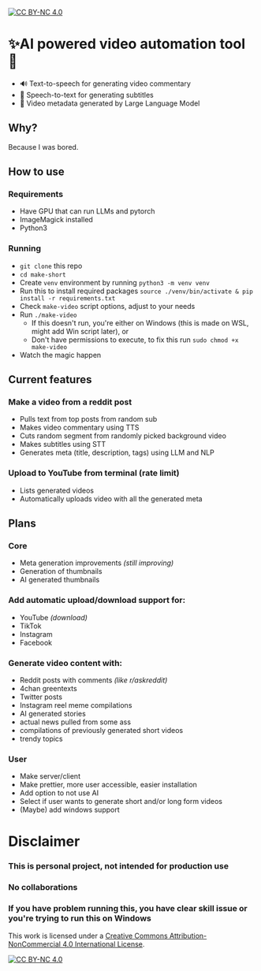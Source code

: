 [![CC BY-NC 4.0][cc-by-nc-shield]][cc-by-nc]

[cc-by-nc]: https://creativecommons.org/licenses/by-nc/4.0/
[cc-by-nc-image]: https://licensebuttons.net/l/by-nc/4.0/88x31.png
[cc-by-nc-shield]: https://img.shields.io/badge/License-CC%20BY--NC%204.0-lightgrey.svg

# ✨AI powered video automation tool 🤖
- 🔊 Text-to-speech for generating video commentary
- 💬 Speech-to-text for generating subtitles
- 🎥 Video metadata generated by Large Language Model

## Why?
Because I was bored.

## How to use
### Requirements
- Have GPU that can run LLMs and pytorch
- ImageMagick installed
- Python3

### Running
- `git clone` this repo
- `cd make-short`
- Create `venv` environment by running `python3 -m venv venv`
- Run this to install required packages `source ./venv/bin/activate & pip install -r requirements.txt`
- Check `make-video` script options, adjust to your needs
- Run `./make-video`
    - If this doesn't run, you're either on Windows (this is made on WSL, might add Win script later), or
    - Don't have permissions to execute, to fix this run `sudo chmod +x make-video`
- Watch the magic happen

## Current features
### Make a video from a reddit post
- Pulls text from top posts from random sub
- Makes video commentary using TTS
- Cuts random segment from randomly picked background video
- Makes subtitles using STT
- Generates meta (title, description, tags) using LLM and NLP

### Upload to YouTube from terminal (rate limit)
- Lists generated videos
- Automatically uploads video with all the generated meta

## Plans
### Core
- Meta generation improvements *(still improving)*
- Generation of thumbnails
- AI generated thumbnails

### Add automatic upload/download support for:
- YouTube *(download)*
- TikTok
- Instagram
- Facebook

### Generate video content with:
- Reddit posts with comments *(like r/askreddit)*
- 4chan greentexts
- Twitter posts
- Instagram reel meme compilations
- AI generated stories
- actual news pulled from some ass
- compilations of previously generated short videos
- trendy topics

### User
- Make server/client
- Make prettier, more user accessible, easier installation
- Add option to not use AI
- Select if user wants to generate short and/or long form videos
- (Maybe) add windows support

# **Disclaimer**
### This is **personal project**, not intended for production use
### **No collaborations**
### If you have problem running this, you have clear skill issue or you're trying to run this on Windows

This work is licensed under a
[Creative Commons Attribution-NonCommercial 4.0 International License][cc-by-nc].

[![CC BY-NC 4.0][cc-by-nc-image]][cc-by-nc]
